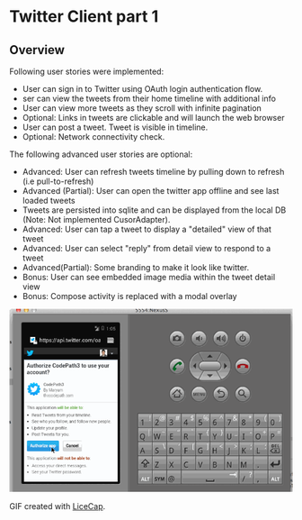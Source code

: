 
# Twitter Client part 1

## Overview

Following user stories were implemented:
 * User can sign in to Twitter using OAuth login authentication flow.
 * ser can view the tweets from their home timeline with additional info
 * User can view more tweets as they scroll with infinite pagination
 * Optional: Links in tweets are clickable and will launch the web browser 
 * User can post a tweet. Tweet is visible in timeline.
 * Optional: Network connectivity check.

The following advanced user stories are optional:

 * Advanced: User can refresh tweets timeline by pulling down to refresh (i.e pull-to-refresh)
 * Advanced (Partial): User can open the twitter app offline and see last loaded tweets
 * Tweets are persisted into sqlite and can be displayed from the local DB (Note: Not implemented CusorAdapter).
 * Advanced: User can tap a tweet to display a "detailed" view of that tweet
 * Advanced: User can select "reply" from detail view to respond to a tweet
 * Advanced(Partial): Some branding to make it look like twitter.
 * Bonus: User can see embedded image media within the tweet detail view
 * Bonus: Compose activity is replaced with a modal overlay


![Video Walkthrough](story.gif)

GIF created with [LiceCap](http://www.cockos.com/licecap/).
